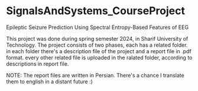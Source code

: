 # SignalsAndSystems_CourseProject
Epileptic Seizure Prediction Using Spectral Entropy-Based Features of EEG

This project was done during spring semester 2024, in Sharif University of Technology.
The project consists of two phases, each has a related folder. in each folder there's a description file of the project and a report file in .pdf format.
every other related file is uploaded in the ralated folder, according to descriptions in report file.

NOTE: The report files are written in Persian. There's a chance I translate them to english in a distant future :)
